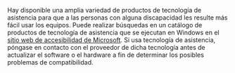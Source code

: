Hay disponible una amplia variedad de productos de tecnología de asistencia para que a las personas con alguna discapacidad les resulte más fácil usar los equipos. Puede realizar búsquedas en un catálogo de productos de tecnología de asistencia que se ejecutan en Windows en el [sitio web de accesibilidad de Microsoft](http://go.microsoft.com/fwlink/?LinkId=8431). Si usa tecnología de asistencia, póngase en contacto con el proveedor de dicha tecnología antes de actualizar el software o el hardware a fin de determinar los posibles problemas de compatibilidad.

<!--HONumber=Jul16_HO3-->


